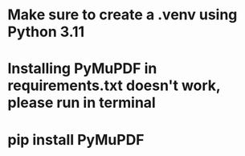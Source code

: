 # Make sure to create a .venv using Python 3.11
# Installing PyMuPDF in requirements.txt doesn't work, please run in terminal 
# pip install PyMuPDF 
